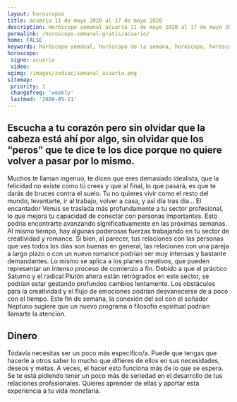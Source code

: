 ```yaml
---
layout: horoscopos
title: acuario 11 de mayo 2020 al 17 de mayo 2020 
description: Horóscopo semanal acuario 11 de mayo 2020 al 17 de mayo 2020. Escucha a tu corazón pero sin olvidar que la cabeza está ahí por algo, sin olvidar que los “peros” que te dice te los dice porque no quiere volver a pasar por lo mismo.
permalink: /horoscopo-semanal-gratis/acuario/
home: FALSE
keywords: horóscopo semanal, horóscopo de la semana, horóscopo, horóscopo gratis,horóscopos, horóscopo esperanza gracia, horoscopos acuario la semana, horóscopos gratis, Tarot, Astrologia, Zodíaco, acuario, horoscopo gratis, semanal
horoscopo:
 signo: acuario
 video:  
ogimg: /images/zodiac/semanal_acuario.png
sitemap:
 priority: 1
 changefreq: 'weekly'
 lastmod: '2020-05-11'
---
```




## Escucha a tu corazón pero sin olvidar que la cabeza está ahí por algo, sin olvidar que los “peros” que te dice te los dice porque no quiere volver a pasar por lo mismo.

Muchos te llaman ingenuo, te dicen que eres demasiado idealista, que la felicidad no existe como tú crees y que al final, lo que pasará, es que te darás de bruces contra el suelo. 
Tu no quieres vivir como el resto del mundo, levantarte, ir al trabajo, volver a casa, y así día tras día…
El encantador Venus se traslada más profundamente a tu sector profesional, lo que mejora tu capacidad de conectar con personas importantes. Esto podría encontrarte avanzando significativamente en las próximas semanas. Al mismo tiempo, hay algunas poderosas fuerzas trabajando en tu sector de creatividad y romance. Si bien, al parecer, tus relaciones con las personas que ves todos los días son buenas en general, las relaciones con una pareja a largo plazo o con un nuevo romance podrían ser muy intensas y bastante demandantes. Lo mismo se aplica a los planes creativos, que pueden representar un intenso proceso de comienzo a fin. 
  Debido a que el práctico Saturno y el radical Plutón ahora están retrógrados en este sector, se podrían estar gestando profundos cambios lentamente. Los obstáculos para la creatividad y el flujo de emociones podrían desvanecerse de a poco con el tiempo. Este fin de semana, la conexión del sol con el soñador Neptuno sugiere que un nuevo programa o filosofía espiritual podrían llamarte la atención.

## Dinero

Todavía necesitas ser un poco más específico/a. Puede que tengas que hacerle a otros saber lo mucho que difieres de ellos en sus necesidades, deseos y metas. A veces, el hacer esto funciona más de lo que se espera. Se te está pidiendo tener un poco más de seriedad en el desarrollo de tus relaciones profesionales. Quieres aprender de ellas y aportar esta experiencia a tu vida monetaria.